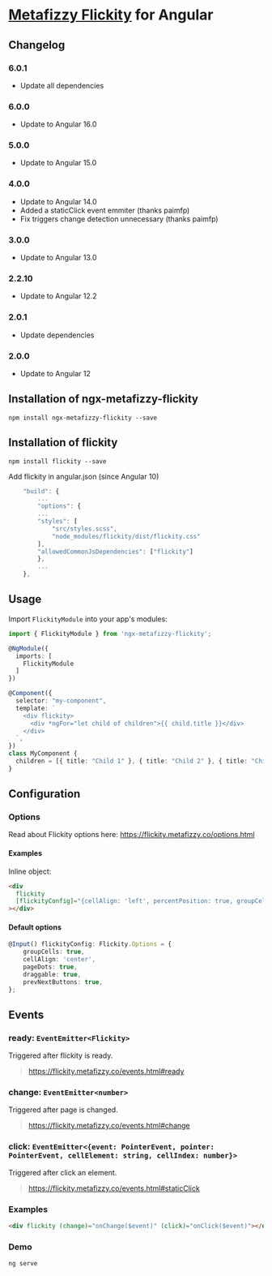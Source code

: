# [Metafizzy Flickity](https://flickity.metafizzy.co/) for Angular

## Changelog

### 6.0.1
- Update all dependencies

### 6.0.0
- Update to Angular 16.0

### 5.0.0
- Update to Angular 15.0

### 4.0.0
- Update to Angular 14.0
- Added a staticClick event emmiter (thanks paimfp)
- Fix triggers change detection unnecessary (thanks paimfp)

### 3.0.0
- Update to Angular 13.0

### 2.2.10
- Update to Angular 12.2

### 2.0.1
- Update dependencies

### 2.0.0
- Update to Angular 12


## Installation of ngx-metafizzy-flickity

`npm install ngx-metafizzy-flickity --save`

## Installation of flickity

`npm install flickity --save`

Add flickity in angular.json (since Angular 10)

```typescript
    "build": {
        ...
        "options": {
        ...
        "styles": [
            "src/styles.scss",
            "node_modules/flickity/dist/flickity.css"
        ],
        "allowedCommonJsDependencies": ["flickity"]
        },
        ...
    },
```

## Usage

Import `FlickityModule` into your app's modules:

```typescript
import { FlickityModule } from 'ngx-metafizzy-flickity';

@NgModule({
  imports: [
    FlickityModule
  ]
})
```

```typescript
@Component({
  selector: "my-component",
  template: `
    <div flickity>
      <div *ngFor="let child of children">{{ child.title }}</div>
    </div>
  `,
})
class MyComponent {
  children = [{ title: "Child 1" }, { title: "Child 2" }, { title: "Child 3" }];
}
```

## Configuration

### Options

Read about Flickity options here: https://flickity.metafizzy.co/options.html

#### Examples

Inline object:

```html
<div
  flickity
  [flickityConfig]="{cellAlign: 'left', percentPosition: true, groupCells: true}"
></div>
```

#### Default options

```typescript
@Input() flickityConfig: Flickity.Options = {
    groupCells: true,
    cellAlign: 'center',
    pageDots: true,
    draggable: true,
    prevNextButtons: true,
};
```

## Events

### ready: `EventEmitter<Flickity>`

Triggered after flickity is ready.

> https://flickity.metafizzy.co/events.html#ready

### change: `EventEmitter<number>`

Triggered after page is changed.

> https://flickity.metafizzy.co/events.html#change

### click: `EventEmitter<{event: PointerEvent, pointer: PointerEvent, cellElement: string, cellIndex: number}>`

Triggered after click an element.

> https://flickity.metafizzy.co/events.html#staticClick

### Examples

```html
<div flickity (change)="onChange($event)" (click)="onClick($event)"></div>
```

### Demo

```html
ng serve
```
